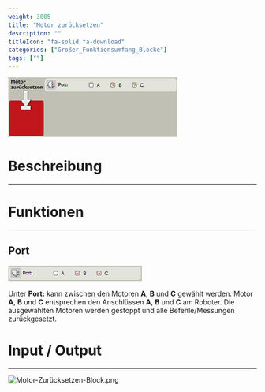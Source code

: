 ```yaml
---
weight: 3005
title: "Motor zurücksetzen"
description: ""
titleIcon: "fa-solid fa-download"
categories: ["Großer_Funktionsumfang_Blöcke"]
tags: [""]
---
```


![Block.png](/images/nxt-images/Kapitel%206%20Gro%C3%9Fer%20Funktionsumfang/6.6%20Motor%20zur%C3%BCcksetzen/Block.png)

# Beschreibung
---

# Funktionen
---

## Port

![Port.png](/images/nxt-images/Kapitel%206%20Gro%C3%9Fer%20Funktionsumfang/6.6%20Motor%20zur%C3%BCcksetzen/Port.png)

Unter **Port:** kann zwischen den Motoren **A**, **B** und **C** gewählt werden. Motor **A**, **B** und **C** entsprechen den Anschlüssen **A**, **B** und **C** am Roboter. Die ausgewählten Motoren werden gestoppt und alle Befehle/Messungen zurückgesetzt.

# Input / Output
---

![Motor-Zurücksetzen-Block.png](/static/images/nxt-images/Tabellen/Motorzur%C3%BCcksetzten-Block.png)

<!--
| Bild                                                                                         | Datentyp    | Input / Output | Name     |Beschreibung|
| -------------------------------------------------------------------------------------------- | ------------| ------------ |----------|------------|
| ![Input1.png](/images/nxt-images/Kapitel%206%20Gro%C3%9Fer%20Funktionsumfang/6.6%20Motor%20zur%C3%BCcksetzen/Input1.png)  | Logikwert      | Input  | A zurücksetzen | In Arbeit 
| ![Input1.png](/images/nxt-images/Kapitel%206%20Gro%C3%9Fer%20Funktionsumfang/6.6%20Motor%20zur%C3%BCcksetzen/Input1.png)  | Logikwert      | Input  | B zurücksetzen | In Arbeit
| ![Input1.png](/images/nxt-images/Kapitel%206%20Gro%C3%9Fer%20Funktionsumfang/6.6%20Motor%20zur%C3%BCcksetzen/Input1.png)  | Logikwert      | Input  | C zurücksetzen | In Arbeit
-->